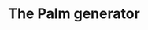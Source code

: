 ---
categories:
- Experiment
slug: palm-generator
tags:
- Procedural Content Creation
- Procedural Meshes
- 3D Plants
title: 'The Palm generator'
---